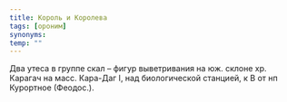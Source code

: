 ```yaml
---
title: Король и Королева
tags: [ороним]
synonyms:
temp: ""
---
```


Два утеса в группе скал – фигур выветривания на юж. склоне хр. Карагач на масс.
Кара-Даг I, над биологической станцией, к В от нп Курортное (Феодос.).
